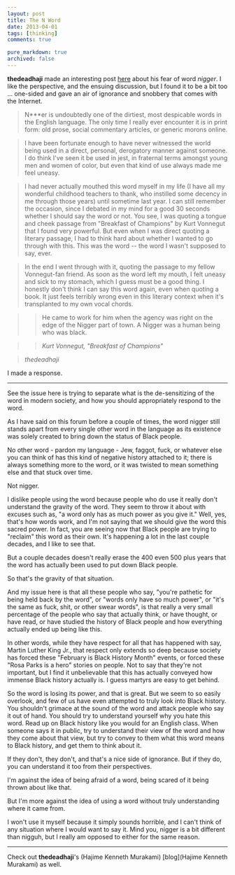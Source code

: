 ```yaml
---
layout: post
title: The N Word
date: 2013-04-01
tags: [thinking]
comments: true

pure_markdown: true
archived: false
---
```



**thedeadhaji** made an interesting post [here](http://www.teamliquid.net/blogs/viewblog.php?topic_id=405661) about his fear of word *nigger*. I like the perspective, and the ensuing discussion, but I found it to be a bit too ... one-sided and gave an air of ignorance and snobbery that comes with the Internet.


> N***er is undoubtedly one of the dirtiest, most despicable words in the English language. The only time I really ever encounter it is in print form: old prose, social commentary articles, or generic morons online.

> I have been fortunate enough to have never witnessed the world being used in a direct, personal, derogatory manner against someone. I do think I've seen it be used in jest, in fraternal terms amongst young men and women of color, but even that kind of use always made me feel uneasy.

> I had never actually mouthed this word myself in my life (I have all my wonderful childhood teachers to thank, who instilled some decency in me through those years) until sometime last year. I can still remember the occasion, since I debated in my mind for a good 30 seconds whether I should say the word or not. You see, I was quoting a tongue and cheek passage from "Breakfast of Champions" by Kurt Vonnegut that I found very powerful. But even when I was direct quoting a literary passage, I had to think hard about whether I wanted to go through with this. This was the word -- the word I wasn't supposed to say, ever.

> In the end I went through with it, quoting the passage to my fellow Vonnegut-fan friend. As soon as the word left my mouth, I felt uneasy and sick to my stomach, which I guess must be a good thing. I honestly don't think I can say this word again, even when quoting a book. It just feels terribly wrong even in this literary context when it's transplanted to my own vocal chords.

> > He came to work for him when the agency was right on the edge of the Nigger part of town. A Nigger was a human being who was black.

> > <cite>Kurt Vonnegut, "Breakfast of Champions"</cite>

> <cite>thedeadhaji</cite>

I made a response.

-------

See the issue here is trying to separate what is the de-sensitizing of the word in modern society, and how you should appropriately respond to the word.


As I have said on this forum before a couple of times, the word nigger still stands apart from every single other word in the language as its existence was solely created to bring down the status of Black people.

No other word - pardon my language - Jew, faggot, fuck, or whatever else you can think of has this kind of negative history attached to it; there is always something more to the word, or it was twisted to mean something else and that stuck over time.


Not nigger.

I dislike people using the word because people who do use it really don't understand the gravity of the word. They seem to throw it about with excuses such as, "a word only has as much power as you give it." Well, yes, that's how words work, and I'm not saying that we should give the word this sacred power. In fact, you are seeing now that Black people are trying to "reclaim" this word as their own. It's happening a lot in the last couple decades, and I like to see that.

But a couple decades doesn't really erase the 400 even 500 plus years that the word has actually been used to put down Black people.


So that's the gravity of that situation.

And my issue here is that all these people who say, "you're pathetic for being held back by the word", or "words only have so much power", or "it's the same as fuck, shit, or other swear words", is that really a very small percentage of the people who say that actually think, or have thought, or have read, or have studied the history of Black people and how everything actually ended up being like this.

In other words, while they have respect for all that has happened with say, Martin Luther King Jr., that respect only extends so deep because society has forced these "February is Black History Month" events, or forced these "Rosa Parks is a hero" stories on people. Not to say that they're not important, but I find it unbelievable that this has actually conveyed how immense Black history actually is. I guess martyrs are easy to get behind.


So the word is losing its power, and that is great. But we seem to so easily overlook, and few of us have even attempted to truly look into Black history. You shouldn't grimace at the sound of the word and attack people who say it out of hand. You should try to understand yourself why you hate this word. Read up on Black history like you would for an English class. When someone says it in public, try to understand their view of the word and how they come about that view, but try to convey to them what this word means to Black history, and get them to think about it.

If they don't, they don't, and that's a nice side of ignorance. But if they do, you can understand it too from their perspectives.


I'm against the idea of being afraid of a word, being scared of it being thrown about like that.

But I'm more against the idea of using a word without truly understanding where it came from.

I won't use it myself because it simply sounds horrible, and I can't think of any situation where I would want to say it. Mind you, nigger is a bit different than nigguh, but I really am opposed to either for the same reason.

-------

Check out **thedeadhaji**'s (Hajime Kenneth Murakami) [blog](Hajime Kenneth Murakami) as well.
